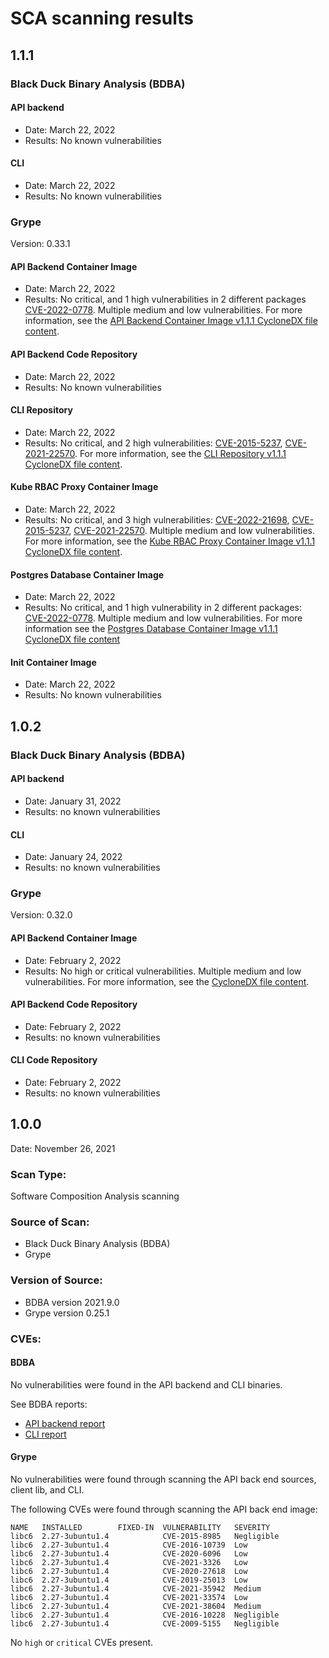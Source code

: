 # SCA scanning results
## <a id='110'></a>1.1.1

### <a id='black-duck-ba'></a>Black Duck Binary Analysis (BDBA)

#### <a id='api-backend'></a>API backend

* Date: March 22, 2022
* Results: No known vulnerabilities

#### <a id='cli-sr'></a>CLI

* Date: March 22, 2022
* Results: No known vulnerabilities

### <a id='grype-sr'></a>Grype

Version: 0.33.1

#### <a id='api-backend-ci'></a>API Backend Container Image

* Date: March 22, 2022
* Results: No critical, and 1 high vulnerabilities in 2 different packages [CVE-2022-0778](https://cve.mitre.org/cgi-bin/cvename.cgi?name=CVE-2022-0778). Multiple medium and low vulnerabilities. For more information, see the [API Backend Container Image v1.1.1 CycloneDX file content](api-backend-container-image-v1.1.1-grype-result.md).

#### <a id='api-backend-cr'></a>API Backend Code Repository

* Date: March 22, 2022
* Results: No known vulnerabilities

#### <a id='cli-cr'></a>CLI Repository

* Date: March 22, 2022
* Results: No critical, and 2 high vulnerabilities: [CVE-2015-5237](http://cve.mitre.org/cgi-bin/cvename.cgi?name=CVE-2015-5237), [CVE-2021-22570](http://cve.mitre.org/cgi-bin/cvename.cgi?name=CVE-2021-22570). For more information, see the [CLI Repository v1.1.1 CycloneDX file content](cli-repository-v1.1.1-grype-result.md).

#### <a id='kube-rbac-proxy-ci'></a>Kube RBAC Proxy Container Image

* Date: March 22, 2022
* Results: No critical, and 3 high vulnerabilities: [CVE-2022-21698](http://cve.mitre.org/cgi-bin/cvename.cgi?name=CVE-2022-21698), [CVE-2015-5237](http://cve.mitre.org/cgi-bin/cvename.cgi?name=CVE-2015-5237), [CVE-2021-22570](http://cve.mitre.org/cgi-bin/cvename.cgi?name=CVE-2021-22570). Multiple medium and low vulnerabilities. For more information, see the [Kube RBAC Proxy Container Image v1.1.1 CycloneDX file content](kube-rbac-proxy-container-image-v1.1.1-grype-result.md).

#### <a id='postgres-database-ci'></a>Postgres Database Container Image

* Date: March 22, 2022
* Results: No critical, and 1 high vulnerability in 2 different packages: [CVE-2022-0778](https://cve.mitre.org/cgi-bin/cvename.cgi?name=CVE-2022-0778). Multiple medium and low vulnerabilities. For more information see the [Postgres Database Container Image v1.1.1 CycloneDX file content](postgres-database-container-image-v1.1.1-grype-result.md)

#### <a id='init-ci'></a>Init Container Image

* Date: March 22, 2022
* Results: No known vulnerabilities


## <a id='102'></a>1.0.2

### <a id='black-duck-ba'></a>Black Duck Binary Analysis (BDBA)

#### <a id='api-backend'></a>API backend

* Date: January 31, 2022
* Results: no known vulnerabilities

#### <a id='cli-sr'></a>CLI

* Date: January 24, 2022
* Results: no known vulnerabilities

### <a id='grype-sr'></a>Grype

Version: 0.32.0

#### <a id='api-backend-ci'></a>API Backend Container Image

* Date: February 2, 2022
* Results: No high or critical vulnerabilities. Multiple medium and low vulnerabilities. For more information, see the [CycloneDX file content](cyclonedx-file-content.md).

#### <a id='api-backend-cr'></a>API Backend Code Repository

* Date: February 2, 2022
* Results: no known vulnerabilities

#### <a id='cli-cr'></a>CLI Code Repository

* Date: February 2, 2022
* Results: no known vulnerabilities

## <a id='100'></a>1.0.0
Date: November 26, 2021

### <a id='scan-type'></a>Scan Type:

Software Composition Analysis scanning

### <a id='source-scan'></a>Source of Scan:

* Black Duck Binary Analysis (BDBA)
* Grype

### <a id='version-source'></a>Version of Source:

* BDBA version 2021.9.0
* Grype version 0.25.1

### <a id='cves'></a>CVEs:

#### <a id='bdba'></a>BDBA

No vulnerabilities were found in the API backend and CLI binaries.

See BDBA reports:

- [API backend report](store-bdba-scan-2021-11-26.jpg)
- [CLI report](cli-bdba-scan-2021-11-26.jpg)

#### <a id='grype-cr'></a>Grype

No vulnerabilities were found through scanning the API back end sources, client lib, and CLI.

The following CVEs were found through scanning the API back end image:

```
NAME   INSTALLED        FIXED-IN  VULNERABILITY   SEVERITY   
libc6  2.27-3ubuntu1.4            CVE-2015-8985   Negligible  
libc6  2.27-3ubuntu1.4            CVE-2016-10739  Low         
libc6  2.27-3ubuntu1.4            CVE-2020-6096   Low         
libc6  2.27-3ubuntu1.4            CVE-2021-3326   Low         
libc6  2.27-3ubuntu1.4            CVE-2020-27618  Low         
libc6  2.27-3ubuntu1.4            CVE-2019-25013  Low         
libc6  2.27-3ubuntu1.4            CVE-2021-35942  Medium      
libc6  2.27-3ubuntu1.4            CVE-2021-33574  Low         
libc6  2.27-3ubuntu1.4            CVE-2021-38604  Medium      
libc6  2.27-3ubuntu1.4            CVE-2016-10228  Negligible  
libc6  2.27-3ubuntu1.4            CVE-2009-5155   Negligible  
```

No `high` or `critical` CVEs present.
